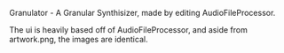 Granulator - A Granular Synthisizer, made by editing AudioFileProcessor.

The ui is heavily based off of AudioFileProcessor, and aside from artwork.png, the images are identical.